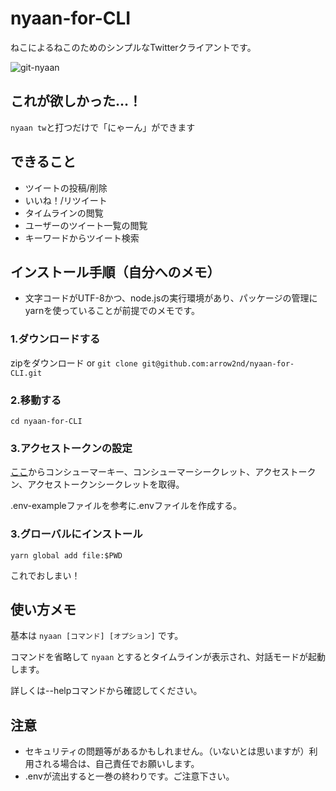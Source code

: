 # nyaan-for-CLI

ねこによるねこのためのシンプルなTwitterクライアントです。

![git-nyaan](https://user-images.githubusercontent.com/44780846/84656398-94ae1280-af4d-11ea-8c63-f7291ce09748.gif)

## これが欲しかった…！

```nyaan tw```と打つだけで「にゃーん」ができます

## できること
- ツイートの投稿/削除
- いいね！/リツイート
- タイムラインの閲覧
- ユーザーのツイート一覧の閲覧
- キーワードからツイート検索

## インストール手順（自分へのメモ）
- 文字コードがUTF-8かつ、node.jsの実行環境があり、パッケージの管理にyarnを使っていることが前提でのメモです。

### 1.ダウンロードする

zipをダウンロード or ```git clone git@github.com:arrow2nd/nyaan-for-CLI.git```

### 2.移動する

```cd nyaan-for-CLI```

### 3.アクセストークンの設定

[ここ](https://developer.twitter.com/en/apps)からコンシューマーキー、コンシューマーシークレット、アクセストークン、アクセストークンシークレットを取得。

.env-exampleファイルを参考に.envファイルを作成する。

### 3.グローバルにインストール

```yarn global add file:$PWD ``` 

これでおしまい！


## 使い方メモ

基本は ```nyaan [コマンド] [オプション]``` です。

コマンドを省略して ```nyaan``` とするとタイムラインが表示され、対話モードが起動します。

詳しくは--helpコマンドから確認してください。

## 注意
- セキュリティの問題等があるかもしれません。（いないとは思いますが）利用される場合は、自己責任でお願いします。
- .envが流出すると一巻の終わりです。ご注意下さい。
